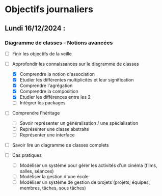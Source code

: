 # Objectifs journaliers

## Lundi 16/12/2024 :

### Diagramme de classes - Notions avancées

- [ ] Finir les objectifs de la veille

- [ ] Approfondir les connaissances sur le diagramme de classes 
  - [x] Comprendre la notion d'association
  - [x] Etudier les différentes multiplicités et leur signification
  - [x] Comprendre l'agrégation
  - [x] Comprendre la composition
  - [x] Etudier les différences entre les 2
  - [ ] Intégrer les packages
  
- [ ] Comprendre l'héritage
  - [ ] Savoir représenter un généralisation / une spécialisation
  - [ ] Représenter une classe abstraite
  - [ ] Représenter une interface
  
- [ ] Savoir lire un diagramme de classes complets

- [ ] Cas pratiques
  - [ ] Modéliser un système pour gérer les activités d'un cinéma (films, salles, séances)
  - [ ] Modéliser la gestion d'une école
  - [ ] Modéliser un système de gestion de projets (projets, équipes, membres, tâches, sous tâches)